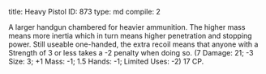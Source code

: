 title:          Heavy Pistol
ID:             873
type:           md
compile:        2



A larger handgun chambered for heavier ammunition. The higher mass means more inertia which in turn means higher penetration and stopping power. Still useable one-handed, the extra recoil means that anyone with a Strength of 3 or less takes a -2 penalty when doing so. (7 Damage: 21; -3 Size: 3; +1 Mass: -1; 1.5 Hands: -1; Limited Uses: -2) 17 CP.